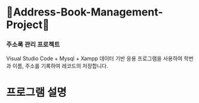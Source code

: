 # 🖤Address-Book-Management-Project🖤<br>
### 주소록 관리 프로젝트
Visual Studio Code + Mysql + Xampp
데이터 기반 응용 프로그램을 사용하여 학번과 이름, 주소를 기록하여 레코드의 저장합니다.
# 프로그램 설명

